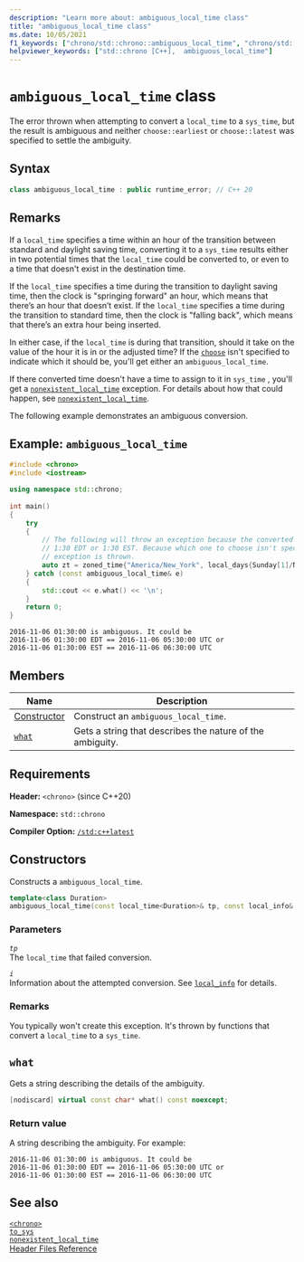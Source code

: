 ```yaml
---
description: "Learn more about: ambiguous_local_time class"
title: "ambiguous_local_time class"
ms.date: 10/05/2021
f1_keywords: ["chrono/std::chrono::ambiguous_local_time", "chrono/std::chrono::ambiguous_local_time::what"]
helpviewer_keywords: ["std::chrono [C++],  ambiguous_local_time"]
---
```


# `ambiguous_local_time` class

The error thrown when attempting to convert a `local_time` to a `sys_time`, but the result is ambiguous and neither `choose::earliest` or `choose::latest` was specified to settle the ambiguity.

## Syntax

```cpp
class ambiguous_local_time : public runtime_error; // C++ 20
```

## Remarks

If a `local_time` specifies a time within an hour of the transition between standard and daylight saving time, converting it to a `sys_time` results either in two potential times that the `local_time` could be converted to, or even to a time that doesn't exist in the destination time.

If the `local_time` specifies a time during the transition to daylight saving time, then the clock is "springing forward" an hour, which means that there’s an hour that doesn’t exist. If the `local_time` specifies a time during the transition to standard time, then the clock is "falling back", which means that there’s an extra hour being inserted.

In either case, if the `local_time` is during that transition, should it take on the value of the hour it is in or the adjusted time? If the [`choose`](choose-enum.md) isn't specified to indicate which it should be, you'll get either an `ambiguous_local_time`.

If there converted time doesn't have a time to assign to it in `sys_time` , you'll get a [`nonexistent_local_time`](nonexistent-local-time.md) exception. For details about how that could happen, see [`nonexistent_local_time`](nonexistent-local-time.md).

The following example demonstrates an ambiguous conversion.

## Example: `ambiguous_local_time`

```cpp
#include <chrono>
#include <iostream>

using namespace std::chrono;
    
int main()
{
    try
    {
        // The following will throw an exception because the converted time could be interpreted as either 
        // 1:30 EDT or 1:30 EST. Because which one to choose isn't specified for the conversion, an ambiguous_local_time
        // exception is thrown.
        auto zt = zoned_time{"America/New_York", local_days{Sunday[1]/November/2016} + 1h + 30min}; // 1:30am is just before the transition from daylight saving time to standard time when the clocks go backward an hour.
    } catch (const ambiguous_local_time& e)
    {
        std::cout << e.what() << '\n';
    }
    return 0;
}
```

```output
2016-11-06 01:30:00 is ambiguous. It could be
2016-11-06 01:30:00 EDT == 2016-11-06 05:30:00 UTC or
2016-11-06 01:30:00 EST == 2016-11-06 06:30:00 UTC
```

## Members

|Name|Description|
|----------|-----------------|
| [Constructor](#ctor) | Construct an `ambiguous_local_time`. |
| [`what`](#what) | Gets a string that describes the nature of the ambiguity. |

## Requirements

**Header:** `<chrono>` (since C++20)

**Namespace:** `std::chrono`

**Compiler Option:** [`/std:c++latest`](../build/reference/std-specify-language-standard-version.md)

## <a name="ctor"></a> Constructors

Constructs a `ambiguous_local_time`.

```cpp
template<class Duration>
ambiguous_local_time(const local_time<Duration>& tp, const local_info& i);
```

### Parameters

*`tp`*\
The `local_time` that failed conversion.

*`i`*\
Information about the attempted conversion. See [`local_info`](local-info-struct.md) for details.

### Remarks

You typically won't create this exception. It's thrown by functions that convert a `local_time` to a `sys_time`.

## <a name="what"></a> `what`

Gets a string describing the details of the ambiguity.

```cpp
[nodiscard] virtual const char* what() const noexcept;
```

### Return value

A string describing the ambiguity. For example:

```output
2016-11-06 01:30:00 is ambiguous. It could be
2016-11-06 01:30:00 EDT == 2016-11-06 05:30:00 UTC or
2016-11-06 01:30:00 EST == 2016-11-06 06:30:00 UTC
```

## See also

[`<chrono>`](../standard-library/chrono.md)\
[`to_sys` ](month-day-class.md)\
[`nonexistent_local_time`](nonexistent-local-time.md)\
[Header Files Reference](cpp-standard-library-header-files.md)